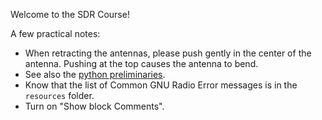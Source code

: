 Welcome to the SDR Course!

A few practical notes:

- When retracting the antennas, please push gently in the center of the antenna. Pushing at the top causes the antenna to bend.
- See also the [python preliminaries](https://github.com/python-can-define-radio/python-course/blob/main/classroom_activities/ex_0_preliminaries.md).
- Know that the list of Common GNU Radio Error messages is in the `resources` folder.
- Turn on "Show block Comments".
